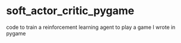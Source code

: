 # soft_actor_critic_pygame
code to train a reinforcement learning agent to play a game I wrote in pygame
